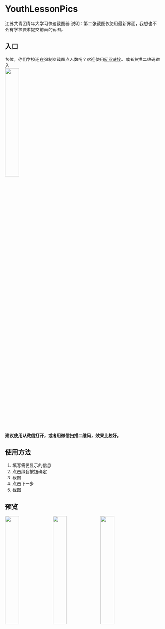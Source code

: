 # YouthLessonPics
江苏共青团青年大学习快速截图器 
说明：第二张截图仅使用最新界面，我想也不会有学校要求提交前面的截图。

## 入口
各位，你们学校还在强制交截图点人数吗？欢迎使用[网页链接](http://youth.logan-qiu.cn)。或者扫描二维码进入  
<img width="30%" src="https://raw.githubusercontent.com/wiki/SaltyFishQF/Pic/YouthLesson/ewm.png"/>

**建议使用从微信打开，或者用微信扫描二维码，效果比较好。**

## 使用方法
1. 填写需要显示的信息
2. 点击绿色按钮确定
3. 截图
4. 点击下一步
5. 截图



## 预览
<div style="display: block;">
  <img width="30%" src="https://raw.githubusercontent.com/wiki/SaltyFishQF/Pic/YouthLesson/rm1.PNG">
  <img width="30%" src="https://raw.githubusercontent.com/wiki/SaltyFishQF/Pic/YouthLesson/rm3.PNG">
  <img width="30%" src="https://raw.githubusercontent.com/wiki/SaltyFishQF/Pic/YouthLesson/rm2.PNG">
</div>

